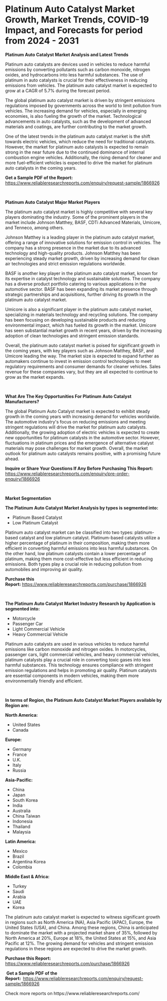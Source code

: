<p><h1>Platinum Auto Catalyst Market Growth, Market Trends, COVID-19 Impact, and Forecasts for period from 2024 - 2031</h1></p><p><strong>Platinum Auto Catalyst Market Analysis and Latest Trends</strong></p>
<p><p>Platinum auto catalysts are devices used in vehicles to reduce harmful emissions by converting pollutants such as carbon monoxide, nitrogen oxides, and hydrocarbons into less harmful substances. The use of platinum in auto catalysts is crucial for their effectiveness in reducing emissions from vehicles. The platinum auto catalyst market is expected to grow at a CAGR of 5.7% during the forecast period.</p><p>The global platinum auto catalyst market is driven by stringent emissions regulations imposed by governments across the world to limit pollution from vehicles. The increasing demand for vehicles, especially in emerging economies, is also fueling the growth of the market. Technological advancements in auto catalysts, such as the development of advanced materials and coatings, are further contributing to the market growth.</p><p>One of the latest trends in the platinum auto catalyst market is the shift towards electric vehicles, which reduce the need for traditional catalysts. However, the market for platinum auto catalysts is expected to remain strong in the near future due to the continued dominance of internal combustion engine vehicles. Additionally, the rising demand for cleaner and more fuel-efficient vehicles is expected to drive the market for platinum auto catalysts in the coming years.</p></p>
<p><strong>Get a Sample PDF of the Report:&nbsp;</strong> <a href="https://www.reliableresearchreports.com/enquiry/request-sample/1866926">https://www.reliableresearchreports.com/enquiry/request-sample/1866926</a></p>
<p>&nbsp;</p>
<p><strong>Platinum Auto Catalyst Major Market Players</strong></p>
<p><p>The platinum auto catalyst market is highly competitive with several key players dominating the industry. Some of the prominent players in the market include Johnson Matthey, BASF, CDTi Advanced Materials, Umicore, and Tenneco, among others.</p><p>Johnson Matthey is a leading player in the platinum auto catalyst market, offering a range of innovative solutions for emission control in vehicles. The company has a strong presence in the market due to its advanced technology and high-quality products. Johnson Matthey has been experiencing steady market growth, driven by increasing demand for clean air technologies and strict emission regulations worldwide.</p><p>BASF is another key player in the platinum auto catalyst market, known for its expertise in catalyst technology and sustainable solutions. The company has a diverse product portfolio catering to various applications in the automotive sector. BASF has been expanding its market presence through strategic partnerships and acquisitions, further driving its growth in the platinum auto catalyst market.</p><p>Umicore is also a significant player in the platinum auto catalyst market, specializing in materials technology and recycling solutions. The company has been focusing on developing sustainable products and reducing environmental impact, which has fueled its growth in the market. Umicore has seen substantial market growth in recent years, driven by the increasing adoption of clean technologies and stringent emission standards.</p><p>Overall, the platinum auto catalyst market is poised for significant growth in the coming years, with key players such as Johnson Matthey, BASF, and Umicore leading the way. The market size is expected to expand further as automakers continue to invest in emission control technologies to meet regulatory requirements and consumer demands for cleaner vehicles. Sales revenue for these companies vary, but they are all expected to continue to grow as the market expands.</p></p>
<p>&nbsp;</p>
<p><strong>What Are The Key Opportunities For Platinum Auto Catalyst Manufacturers?</strong></p>
<p><p>The global Platinum Auto Catalyst market is expected to exhibit steady growth in the coming years with increasing demand for vehicles worldwide. The automotive industry's focus on reducing emissions and meeting stringent regulations will drive the market for platinum auto catalysts. Additionally, the growing adoption of electric vehicles is expected to create new opportunities for platinum catalysts in the automotive sector. However, fluctuations in platinum prices and the emergence of alternative catalyst materials may pose challenges for market growth. Overall, the market outlook for platinum auto catalysts remains positive, with a promising future ahead.</p></p>
<p><strong>Inquire or Share Your Questions If Any Before Purchasing This Report:</strong> <a href="https://www.reliableresearchreports.com/enquiry/pre-order-enquiry/1866926">https://www.reliableresearchreports.com/enquiry/pre-order-enquiry/1866926</a></p>
<p>&nbsp;</p>
<p><strong>Market Segmentation</strong></p>
<p><strong>The Platinum Auto Catalyst Market Analysis by types is segmented into:</strong></p>
<p><ul><li>Platinum Based Catalyst</li><li>Low Platinum Catalyst</li></ul></p>
<p><p>Platinum auto catalyst market can be classified into two types: platinum-based catalyst and low platinum catalyst. Platinum-based catalysts utilize a higher percentage of platinum in their composition, making them more efficient in converting harmful emissions into less harmful substances. On the other hand, low platinum catalysts contain a lower percentage of platinum, making them more cost-effective but less efficient in reducing emissions. Both types play a crucial role in reducing pollution from automobiles and improving air quality.</p></p>
<p><strong>Purchase this Report:&nbsp;</strong><a href="https://www.reliableresearchreports.com/purchase/1866926">https://www.reliableresearchreports.com/purchase/1866926</a></p>
<p>&nbsp;</p>
<p><strong>The Platinum Auto Catalyst Market Industry Research by Application is segmented into:</strong></p>
<p><ul><li>Motorcycle</li><li>Passenger Car</li><li>Light Commercial Vehicle</li><li>Heavy Commercial Vehicle</li></ul></p>
<p><p>Platinum auto catalysts are used in various vehicles to reduce harmful emissions like carbon monoxide and nitrogen oxides. In motorcycles, passenger cars, light commercial vehicles, and heavy commercial vehicles, platinum catalysts play a crucial role in converting toxic gases into less harmful substances. This technology ensures compliance with stringent emission regulations and helps in promoting air quality. Platinum catalysts are essential components in modern vehicles, making them more environmentally friendly and efficient.</p></p>
<p>&nbsp;</p>
<p><strong>In terms of Region, the Platinum Auto Catalyst Market Players available by Region are:</strong></p>
<p>
    <p> <strong> North America: </strong>
        <ul>
            <li>United States</li>
            <li>Canada</li>
        </ul>
        </p> 
    <p> <strong> Europe: </strong>
        <ul>
            <li>Germany</li>
            <li>France</li>
            <li>U.K.</li>
            <li>Italy</li>
            <li>Russia</li>
        </ul>
        </p> 
    <p> <strong> Asia-Pacific: </strong>
        <ul>
            <li>China</li>
            <li>Japan</li>
            <li>South Korea</li>
            <li>India</li>
            <li>Australia</li>
            <li>China Taiwan</li>
            <li>Indonesia</li>
            <li>Thailand</li>
            <li>Malaysia</li>
        </ul>
        </p> 
    <p> <strong> Latin America: </strong>
        <ul>
            <li>Mexico</li>
            <li>Brazil</li>
            <li>Argentina Korea</li>
            <li>Colombia</li>
        </ul>
        </p> 
    <p> <strong> Middle East & Africa: </strong>
        <ul>
            <li>Turkey</li>
            <li>Saudi</li>
            <li>Arabia</li>
            <li>UAE</li>
            <li>Korea</li>
        </ul>
    </p>
    </p>
<p><p>The platinum auto catalyst market is expected to witness significant growth in regions such as North America (NA), Asia Pacific (APAC), Europe, the United States (USA), and China. Among these regions, China is anticipated to dominate the market with a projected market share of 35%, followed by North America at 20%, Europe at 18%, the United States at 15%, and Asia Pacific at 12%. The growing demand for vehicles and stringent emission regulations in these regions are expected to drive the market growth.</p></p>
<p><strong>Purchase this Report: </strong><a href="https://www.reliableresearchreports.com/purchase/1866926">https://www.reliableresearchreports.com/purchase/1866926</a></p>
<p>&nbsp;<strong>Get a Sample PDF of the Report:&nbsp;&nbsp;</strong><a href="https://www.reliableresearchreports.com/enquiry/request-sample/1866926">https://www.reliableresearchreports.com/enquiry/request-sample/1866926</a></p>
<p><strong></strong></p>
<p>Check more reports on https://www.reliableresearchreports.com/</p>